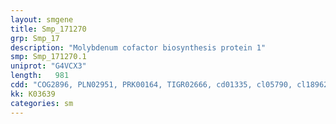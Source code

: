 ```yaml
---
layout: smgene
title: Smp_171270
grp: Smp_17
description: "Molybdenum cofactor biosynthesis protein 1"
smp: Smp_171270.1
uniprot: "G4VCX3"
length:   981
cdd: "COG2896, PLN02951, PRK00164, TIGR02666, cd01335, cl05790, cl18962, pfam04055, pfam06463, smart00729"
kk: K03639
categories: sm
---
```

